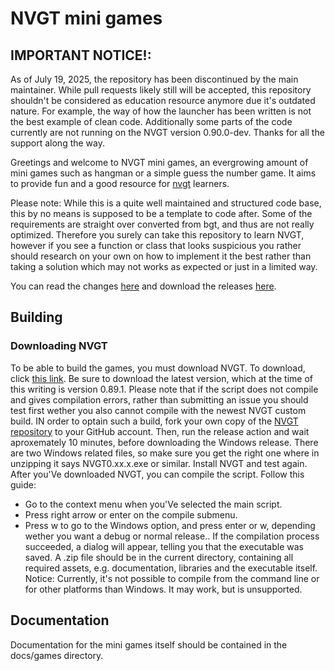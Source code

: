 # NVGT mini games
## IMPORTANT NOTICE!:
As of July 19, 2025, the repository has been discontinued by the main maintainer. While pull requests likely still will be accepted, this repository shouldn't be considered as education resource anymore due it's outdated nature. For example, the way of how the launcher has been written is not the best example of clean code. Additionally some parts of the code currently are not running on the NVGT version 0.90.0-dev. Thanks for all the support along the way.

Greetings and welcome to NVGT mini games, an evergrowing amount of mini games such as hangman or a simple guess the number game. It aims to provide fun and a good resource for [nvgt](https://github.com/samtupy/nvgt) learners.

Please note: While this is a quite well maintained and structured code base, this by no means is supposed to be a template to code after. Some of the requirements are straight over converted from bgt, and thus are not really optimized. Therefore you surely can take this repository to learn NVGT, however if you see a function or class that looks suspicious you rather should research on your own on how to implement it the best rather than taking a solution which may not works as expected or just in a limited way.

You can read the changes [here](docs/changelog.md) and download the releases [here](https://github.com/garo-pro/nvgt-minigames/releases/).

## Building
### Downloading NVGT
To be able to build the games, you must download NVGT. To download, click [this link](https://nvgt.gg/downloads/). Be sure to download the latest version, which at the time of this writing is version 0.89.1.
Please note that if the script does not compile and gives compilation errors, rather than submitting an issue you should test first wether you also cannot compile with the newest NVGT custom build. IN order to optain such a build, fork your own copy of the [NVGT repository](https://github.com/samtupy/nvgt) to your GitHub account. Then, run the release action and wait aproxemately 10 minutes, before downloading the Windows release. There are two Windows related files, so make sure you get the right one where in unzipping it says NVGT0.xx.x.exe or similar. Install NVGT and test again.
After you'Ve downloaded NVGT, you can compile the script. Follow this guide:
- Go to the context menu when you'Ve selected the main script.
- Press right arrow or enter on the compile submenu.
- Press w to go to the Windows option, and press enter or w, depending wether you want a debug or normal release..
If the compilation process succeeded, a dialog will appear, telling you that the executable was saved. A .zip file should be in the current directory, containing all required assets, e.g. documentation, libraries and the executable itself.
Notice: Currently, it's not possible to compile from the command line or for other platforms than Windows. It may work, but is unsupported.

## Documentation
Documentation for the mini games itself should be contained in the docs/games directory.
